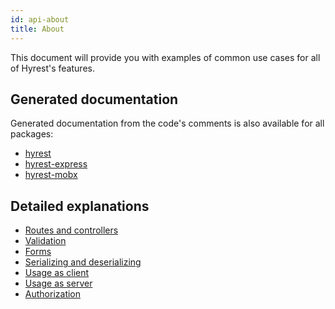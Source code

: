 ```yaml
---
id: api-about
title: About
---
```


This document will provide you with examples of common use cases for all of Hyrest's features.

## Generated documentation

Generated documentation from the code's comments is also available for all packages:

- [hyrest](https://prior99.gitlab.io/hyrest/api/hyrest/)
- [hyrest-express](https://prior99.gitlab.io/hyrest/api/hyrest-express/)
- [hyrest-mobx](https://prior99.gitlab.io/hyrest/api/hyrest-mobx/)

## Detailed explanations

- [Routes and controllers](api-routes-controllers)
- [Validation](api-validation)
- [Forms](api-forms)
- [Serializing and deserializing](api-serialize)
- [Usage as client](api-client)
- [Usage as server](api-server)
- [Authorization](api-authorization)
